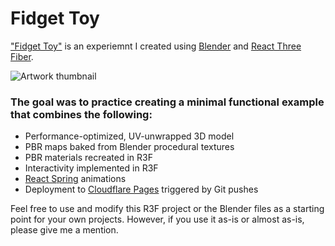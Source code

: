 # Fidget Toy

["Fidget Toy"](https://webart-fidget-toy.bespokecube.com/) is an experiemnt I created using [Blender](https://www.blender.org/) and [React Three Fiber](https://r3f.docs.pmnd.rs/getting-started/introduction).

![Artwork thumbnail](https://webart-marble-tower.bespokecube.com/webart-fidget-toy_thumbnail.jpg)

### The goal was to practice creating a minimal functional example that combines the following:

- Performance-optimized, UV-unwrapped 3D model
- PBR maps baked from Blender procedural textures
- PBR materials recreated in R3F
- Interactivity implemented in R3F
- [React Spring](https://react-spring.dev/docs/guides/react-three-fiber) animations
- Deployment to [Cloudflare Pages](https://pages.cloudflare.com/) triggered by Git pushes

Feel free to use and modify this R3F project or the Blender files as a starting point for your own projects. However, if you use it as-is or almost as-is, please give me a mention.

